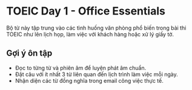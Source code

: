 # TOEIC Day 1 - Office Essentials

Bộ từ này tập trung vào các tình huống văn phòng phổ biến trong bài thi TOEIC như lên lịch họp, làm việc với khách hàng hoặc xử lý giấy tờ.

## Gợi ý ôn tập
- Đọc to từng từ và phiên âm để luyện phát âm chuẩn.
- Đặt câu với ít nhất 3 từ liên quan đến lịch trình làm việc mỗi ngày.
- Nhận diện các từ đồng nghĩa trong email công việc thực tế.
